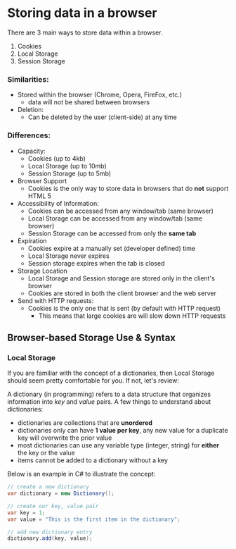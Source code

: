 # Storing data in a browser 

There are 3 main ways to store data within a browser. 
1. Cookies 
2. Local Storage 
3. Session Storage 


### Similarities: 
- Stored within the browser (Chrome, Opera, FireFox, etc.)
  - data will not be shared between browsers 
- Deletion: 
  - Can be deleted by the user (client-side) at any time 


### Differences: 
- Capacity: 
  - Cookies (up to 4kb)
  - Local Storage (up to 10mb)
  - Session Storage (up to 5mb) 
- Browser Support 
  - Cookies is the only way to store data in browsers that do **not** support HTML 5 
- Accessibility of Information: 
  - Cookies can be accessed from any window/tab (same browser)
  - Local Storage can be accessed from any window/tab (same browser) 
  - Session Storage can be accessed from only the **same tab** 
- Expiration 
  - Cookies expire at a manually set (developer defined) time 
  - Local Storage never expires 
  - Session storage expires when the tab is closed 
- Storage Location
  - Local Storage and Session storage are stored only in the client's browser 
  - Cookies are stored in both the client browser and the web server 
- Send with HTTP requests: 
  - Cookies is the only one that is sent (by default with HTTP request)
    - This means that large cookies are will slow down HTTP requests 



## Browser-based Storage Use & Syntax 

### Local Storage 

If you are familiar with the concept of a dictionaries, then Local Storage should seem pretty comfortable for you. If not, let's review: 

A dictionary (in programming) refers to a data structure that organizes information into _key_ and _value_ pairs. A few things to understand about dictionaries: 
- dictionaries are collections that are **unordered** 
- dictionaries only can have **1 value per key**, any new value for a duplicate key will overwrite the prior value 
- most dictionaries can use any variable type (integer, string) for **either** the key or the value
- items cannot be added to a dictionary without a key 

Below is an example in C# to illustrate the concept: 
```cs
// create a new dictionary 
var dictionary = new Dictionary();    

// create our key, value pair 
var key = 1;                         
var value = "This is the first item in the dictionary"; 

// add new dictionary entry 
dictionary.add(key, value); 
```

